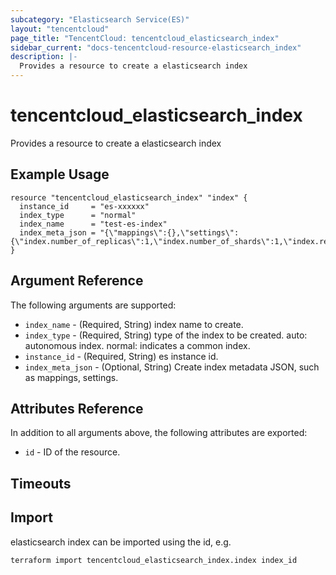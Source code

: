 ```yaml
---
subcategory: "Elasticsearch Service(ES)"
layout: "tencentcloud"
page_title: "TencentCloud: tencentcloud_elasticsearch_index"
sidebar_current: "docs-tencentcloud-resource-elasticsearch_index"
description: |-
  Provides a resource to create a elasticsearch index
---
```


# tencentcloud_elasticsearch_index

Provides a resource to create a elasticsearch index

## Example Usage

```hcl
resource "tencentcloud_elasticsearch_index" "index" {
  instance_id     = "es-xxxxxx"
  index_type      = "normal"
  index_name      = "test-es-index"
  index_meta_json = "{\"mappings\":{},\"settings\":{\"index.number_of_replicas\":1,\"index.number_of_shards\":1,\"index.refresh_interval\":\"30s\"}}"
}
```

## Argument Reference

The following arguments are supported:

* `index_name` - (Required, String) index name to create.
* `index_type` - (Required, String) type of the index to be created. auto: autonomous index. normal: indicates a common index.
* `instance_id` - (Required, String) es instance id.
* `index_meta_json` - (Optional, String) Create index metadata JSON, such as mappings, settings.

## Attributes Reference

In addition to all arguments above, the following attributes are exported:

* `id` - ID of the resource.



## Timeouts

<no value>


## Import

elasticsearch index can be imported using the id, e.g.

```
terraform import tencentcloud_elasticsearch_index.index index_id
```

